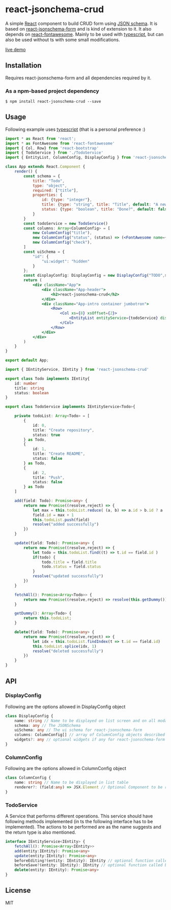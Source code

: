 react-jsonchema-crud
====================

A simple [React](http://facebook.github.io/react/) component to build CRUD form using [JSON schema](http://jsonschema.net/). It is based on [react-jsonschema-form](https://github.com/mozilla-services/react-jsonschema-form) and is kind of extension to it. It also depends on [react-fontawesome](https://github.com/danawoodman/react-fontawesome). Mainly to be used with [typescript](https://www.typescriptlang.org/), but can also be used without ts with some small modifications.

[live demo](https://ashutosh-shirole.github.io/react-jsonschema-crud/)

## Installation

Requires react-jsonschema-form and all dependencies required by it.

### As a npm-based project dependency

```
$ npm install react-jsonschema-crud --save
```

## Usage
Following example uses [typescript](https://www.typescriptlang.org/) (that is a personal preference :)

```jsx
import * as React from 'react';
import * as FontAwesome from 'react-fontawesome'
import { Col, Row} from 'react-bootstrap'
import { TodoService } from './TodoService'
import { EntityList, ColumnConfig, DisplayConfig } from 'react-jsonschema-crud'

class App extends React.Component {
    render() {                       
        const schema = {
            title: "Todo",
            type: "object",
            required: ["title"],
            properties: {
                id: {type: "integer"},
                title: {type: "string", title: "Title", default: "A new task"},
                status: {type: "boolean", title: "Done?", default: false}
            }
        }
        const todoService = new TodoService()
        const columns: Array<ColumnConfig> = [
            new ColumnConfig("title"),
            new ColumnConfig("status", (status) => (<FontAwesome name={status ? "check" : "remove"}/>)),
            new ColumnConfig("check"),
        ]
        const uiSchema = {            
            "id": {
                "ui:widget": "hidden"
            }
        };
        const displayConfig: DisplayConfig = new DisplayConfig("TODO",schema, uiSchema, columns)
        return (
            <div className="App">
                <div className="App-header">
                    <h2>react-jsonschema-crud</h2>
                </div>
                <div className="App-intro container jumbotron">
                    <Row>
                        <Col xs={8} xsOffset={2}>                    
                            <EntityList entityService={todoService} displayConfig={displayConfig}/>
                        </Col>
                    </Row>
                </div>
            </div>            
        )
    }
}

export default App;
```

```ts
import { IEntityService, IEntity } from 'react-jsonschema-crud'

export class Todo implements IEntity{
    id: number
    title: string
    status: boolean
}

export class TodoService implements IEntityService<Todo>{

    private todoList: Array<Todo> = [
        {
            id: 0,
            title: "Create repository",
            status: true
        } as Todo,
        {
            id: 1,
            title: "Create README",
            status: false
        } as Todo,
        {
            id: 2,
            title: "Push",
            status: false
        } as Todo
    ]

    add(field: Todo): Promise<any> {        
        return new Promise((resolve,reject) => {
            let max = this.todoList.reduce( (a, b) => a.id > b.id ? a : b ).id || 0
            field.id = max + 1
            this.todoList.push(field)
            resolve("added successfully")
        })
    }

    update(field: Todo): Promise<any> {
        return new Promise((resolve,reject) => {
            let todo = this.todoList.find((t) => t.id == field.id )
            if(todo) {
                todo.title = field.title
                todo.status = field.status
            }
            resolve("updated successfully")
        })
    }

    fetchAll(): Promise<Array<Todo>> {
        return new Promise((resolve,reject) => resolve(this.getDummy()))
    }        

    getDummy(): Array<Todo> {
        return this.todoList;
    }

    delete(field: Todo): Promise<any> {
        return new Promise((resolve,reject) => {
            let idx = this.todoList.findIndex(t => t.id == field.id)
            this.todoList.splice(idx, 1)
            resolve("deleted successfully")
        })
    }
}

```

## API
### DisplayConfig

Following are the options allowed in DisplayConfig object
```ts
class DisplayConfig {
    name: string // Name to be displayed on list screen and on all modals
    schema: any // The JSONSchema
    uiSchema: any // The ui schema for react-jsonschema-form
    columns: ColumnConfig[] // array of ColumnConfig objects described below
    widgets?: any // optional widgets if any for react-jsonschema-form
}
```

### ColumnConfig

Following are the options allowed in ColumnConfig object
```ts
class ColumnConfig {
    name: string // Name to be displayed in list table
    renderer?: (field:any) => JSX.Element // Optional Component to be rendered for this column in list table
}
```

### TodoService

A Service that performs different operations. This service should have following methods implemented (in ts the following interface has to be implemented). The actions to be performed are as the name suggests and the return type is also mentioned.

```ts
interface IEntityService<IEntity> {
    fetchAll(): Promise<Array<IEntity>>
    add(entity:IEntity): Promise<any>
    update(entity:IEntity): Promise<any>
    beforeEditing?(entity: IEntity): IEntity // optional function called before edit modal opens
    beforeSave?(entity: IEntity): IEntity // optional function called before add/update
    delete(entity: IEntity): Promise<any>
}
```

## License
MIT
